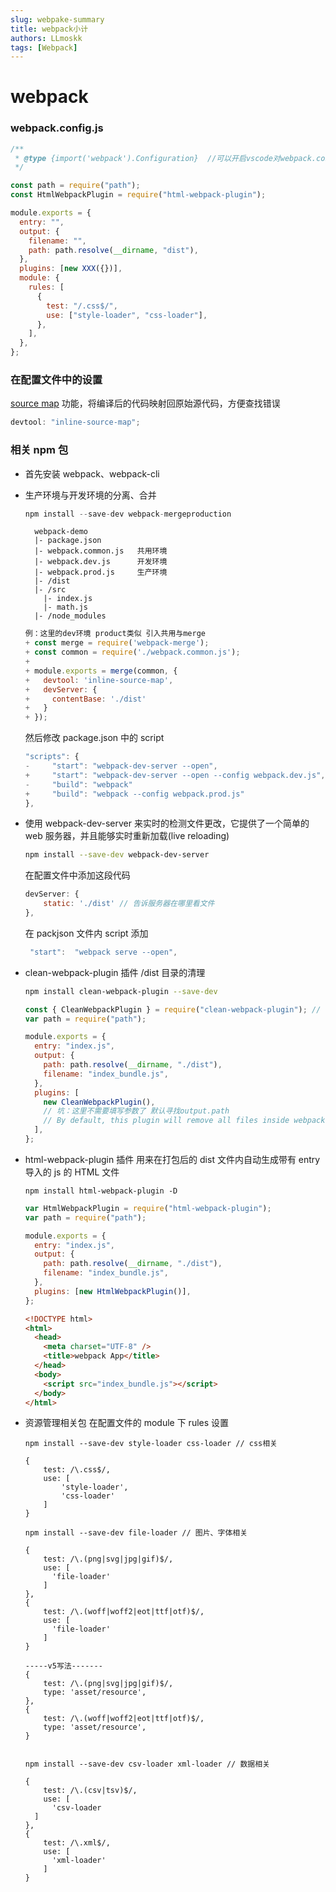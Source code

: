 ```yaml
---
slug: webpake-summary
title: webpack小计
authors: LLmoskk
tags: [Webpack]
---
```


# webpack

### webpack.config.js

```js
/**
 * @type {import('webpack').Configuration}  //可以开启vscode对webpack.config.js的代码提示
 */

const path = require("path");
const HtmlWebpackPlugin = require("html-webpack-plugin");

module.exports = {
  entry: "",
  output: {
    filename: "",
    path: path.resolve(__dirname, "dist"),
  },
  plugins: [new XXX({})],
  module: {
    rules: [
      {
        test: "/.css$/",
        use: ["style-loader", "css-loader"],
      },
    ],
  },
};
```

<!--truncate-->

### 在配置文件中的设置

[source map](http://blog.teamtreehouse.com/introduction-source-maps) 功能，将编译后的代码映射回原始源代码，方便查找错误

```js
devtool: "inline-source-map";
```

### 相关 npm 包

- 首先安装 webpack、webpack-cli

- 生产环境与开发环境的分离、合并

  ```js
  npm install --save-dev webpack-mergeproduction
  ```

  ```
    webpack-demo
    |- package.json
    |- webpack.common.js   共用环境
    |- webpack.dev.js      开发环境
    |- webpack.prod.js     生产环境
    |- /dist
    |- /src
      |- index.js
      |- math.js
    |- /node_modules
  ```

  ```js
  例：这里的dev环境 product类似 引入共用与merge
  + const merge = require('webpack-merge');
  + const common = require('./webpack.common.js');
  +
  + module.exports = merge(common, {
  +   devtool: 'inline-source-map',
  +   devServer: {
  +     contentBase: './dist'
  +   }
  + });
  ```

  然后修改 package.json 中的 script

  ```js
  "scripts": {
  -     "start": "webpack-dev-server --open",
  +     "start": "webpack-dev-server --open --config webpack.dev.js",
  -     "build": "webpack"
  +     "build": "webpack --config webpack.prod.js"
  },
  ```

- 使用 webpack-dev-server 来实时的检测文件更改，它提供了一个简单的 web 服务器，并且能够实时重新加载(live reloading)

  ```bash
  npm install --save-dev webpack-dev-server
  ```

  在配置文件中添加这段代码

  ```js
  devServer: {
      static: './dist' // 告诉服务器在哪里看文件
  },
  ```

  在 packjson 文件内 script 添加

  ```js
   "start":  "webpack serve --open",
  ```

- clean-webpack-plugin 插件 /dist 目录的清理

  ```bash
  npm install clean-webpack-plugin --save-dev
  ```

  ```js
  const { CleanWebpackPlugin } = require("clean-webpack-plugin"); // 坑：官网修改为按需引入
  var path = require("path");

  module.exports = {
    entry: "index.js",
    output: {
      path: path.resolve(__dirname, "./dist"),
      filename: "index_bundle.js",
    },
    plugins: [
      new CleanWebpackPlugin(),
      // 坑：这里不需要填写参数了 默认寻找output.path
      // By default, this plugin will remove all files inside webpack's output.path directory, as           // well as all unused webpack assets after every successful rebuild
    ],
  };
  ```

- html-webpack-plugin 插件 用来在打包后的 dist 文件内自动生成带有 entry 导入的 js 的 HTML 文件

  ```
  npm install html-webpack-plugin -D
  ```

  ```js
  var HtmlWebpackPlugin = require("html-webpack-plugin");
  var path = require("path");

  module.exports = {
    entry: "index.js",
    output: {
      path: path.resolve(__dirname, "./dist"),
      filename: "index_bundle.js",
    },
    plugins: [new HtmlWebpackPlugin()],
  };
  ```

  ```html
  <!DOCTYPE html>
  <html>
    <head>
      <meta charset="UTF-8" />
      <title>webpack App</title>
    </head>
    <body>
      <script src="index_bundle.js"></script>
    </body>
  </html>
  ```

- 资源管理相关包 在配置文件的 module 下 rules 设置

  ```
  npm install --save-dev style-loader css-loader // css相关

  {
      test: /\.css$/,
      use: [
          'style-loader',
          'css-loader'
      ]
  }

  npm install --save-dev file-loader // 图片、字体相关

  {
      test: /\.(png|svg|jpg|gif)$/,
      use: [
      	'file-loader'
      ]
  },
  {
      test: /\.(woff|woff2|eot|ttf|otf)$/,
      use: [
      	'file-loader'
      ]
  }

  -----v5写法-------
  {
      test: /\.(png|svg|jpg|gif)$/,
      type: 'asset/resource',
  },
  {
      test: /\.(woff|woff2|eot|ttf|otf)$/,
      type: 'asset/resource',
  }


  npm install --save-dev csv-loader xml-loader // 数据相关

  {
      test: /\.(csv|tsv)$/,
      use: [
      	'csv-loader
    ]
  },
  {
      test: /\.xml$/,
      use: [
      	'xml-loader'
      ]
  }
  ```
